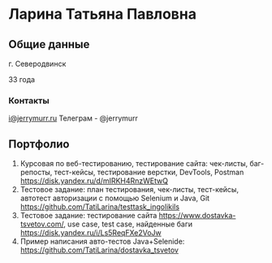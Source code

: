 # Ларина Татьяна Павловна

## Общие данные
г. Северодвинск

33 года

### Контакты
i@jerrymurr.ru
Телеграм - @jerrymurr

## Портфолио
1. Курсовая по веб-тестированию, тестирование сайта: чек-листы, баг-репосты, тест-кейсы, тестирование верстки, DevTools, Postman
https://disk.yandex.ru/d/mIRKH4RnzWEtwQ
2. Тестовое задание: план тестирования, чек-листы, тест-кейсы, автотест авторизации с помощью Selenium и Java, Git
https://github.com/TatiLarina/testtask_ingolikils
3. Тестовое задание: тестирование сайта https://www.dostavka-tsvetov.com/, use case, test case, найденные баги
https://disk.yandex.ru/i/Ls5ReqFXe2VoJw
4. Пример написания авто-тестов Java+Selenide: https://github.com/TatiLarina/dostavka_tsvetov


